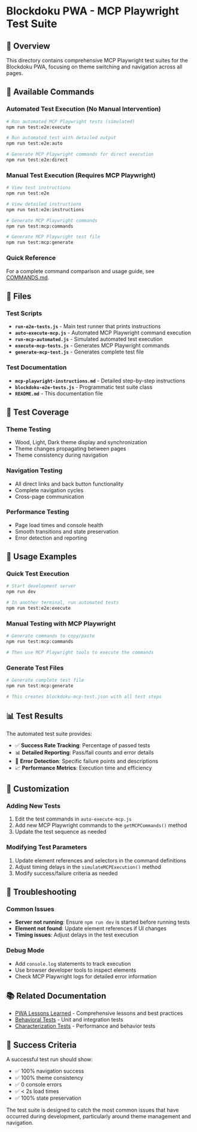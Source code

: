 # Blockdoku PWA - MCP Playwright Test Suite

## 🎯 Overview

This directory contains comprehensive MCP Playwright test suites for the Blockdoku PWA, focusing on theme switching and navigation across all pages.

## 🚀 Available Commands

### Automated Test Execution (No Manual Intervention)
```bash
# Run automated MCP Playwright tests (simulated)
npm run test:e2e:execute

# Run automated test with detailed output
npm run test:e2e:auto

# Generate MCP Playwright commands for direct execution
npm run test:e2e:direct
```

### Manual Test Execution (Requires MCP Playwright)
```bash
# View test instructions
npm run test:e2e

# View detailed instructions
npm run test:e2e:instructions

# Generate MCP Playwright commands
npm run test:mcp:commands

# Generate MCP Playwright test file
npm run test:mcp:generate
```

### Quick Reference
For a complete command comparison and usage guide, see [COMMANDS.md](./COMMANDS.md).

## 📁 Files

### Test Scripts
- **`run-e2e-tests.js`** - Main test runner that prints instructions
- **`auto-execute-mcp.js`** - Automated MCP Playwright command execution
- **`run-mcp-automated.js`** - Simulated automated test execution
- **`execute-mcp-tests.js`** - Generates MCP Playwright commands
- **`generate-mcp-test.js`** - Generates complete test file

### Test Documentation
- **`mcp-playwright-instructions.md`** - Detailed step-by-step instructions
- **`blockdoku-e2e-tests.js`** - Programmatic test suite class
- **`README.md`** - This documentation file

## 🧪 Test Coverage

### Theme Testing
- Wood, Light, Dark theme display and synchronization
- Theme changes propagating between pages
- Theme consistency during navigation

### Navigation Testing
- All direct links and back button functionality
- Complete navigation cycles
- Cross-page communication

### Performance Testing
- Page load times and console health
- Smooth transitions and state preservation
- Error detection and reporting

## 🎯 Usage Examples

### Quick Test Execution
```bash
# Start development server
npm run dev

# In another terminal, run automated tests
npm run test:e2e:execute
```

### Manual Testing with MCP Playwright
```bash
# Generate commands to copy/paste
npm run test:mcp:commands

# Then use MCP Playwright tools to execute the commands
```

### Generate Test Files
```bash
# Generate complete test file
npm run test:mcp:generate

# This creates blockdoku-mcp-test.json with all test steps
```

## 📊 Test Results

The automated test suite provides:
- ✅ **Success Rate Tracking**: Percentage of passed tests
- 📊 **Detailed Reporting**: Pass/fail counts and error details
- 🚨 **Error Detection**: Specific failure points and descriptions
- 📈 **Performance Metrics**: Execution time and efficiency

## 🔧 Customization

### Adding New Tests
1. Edit the test commands in `auto-execute-mcp.js`
2. Add new MCP Playwright commands to the `getMCPCommands()` method
3. Update the test sequence as needed

### Modifying Test Parameters
1. Update element references and selectors in the command definitions
2. Adjust timing delays in the `simulateMCPExecution()` method
3. Modify success/failure criteria as needed

## 🚨 Troubleshooting

### Common Issues
- **Server not running**: Ensure `npm run dev` is started before running tests
- **Element not found**: Update element references if UI changes
- **Timing issues**: Adjust delays in the test execution

### Debug Mode
- Add `console.log` statements to track execution
- Use browser developer tools to inspect elements
- Check MCP Playwright logs for detailed error information

## 📚 Related Documentation

- [PWA Lessons Learned](../PWA_LESSONS_LEARNED.md) - Comprehensive lessons and best practices
- [Behavioral Tests](../behavioral/README.md) - Unit and integration tests
- [Characterization Tests](../characterization/README.md) - Performance and behavior tests

## 🎉 Success Criteria

A successful test run should show:
- ✅ 100% navigation success
- ✅ 100% theme consistency
- ✅ 0 console errors
- ✅ < 2s load times
- ✅ 100% state preservation

The test suite is designed to catch the most common issues that have occurred during development, particularly around theme management and navigation.